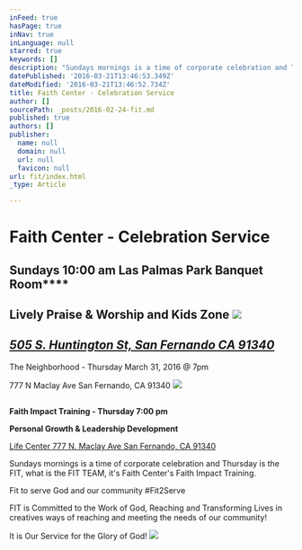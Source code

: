 ```yaml
---
inFeed: true
hasPage: true
inNav: true
inLanguage: null
starred: true
keywords: []
description: "Sundays mornings is a time of corporate celebration and Thursday is the FIT, what is the FIT TEAM, \_it's Faith Center's Faith Impact Team. \_"
datePublished: '2016-03-21T13:46:53.349Z'
dateModified: '2016-03-21T13:46:52.734Z'
title: Faith Center - Celebration Service
author: []
sourcePath: _posts/2016-02-24-fit.md
published: true
authors: []
publisher:
  name: null
  domain: null
  url: null
  favicon: null
url: fit/index.html
_type: Article

---
```

# **Faith Center - Celebration Service**

## **Sundays 10:00 am Las Palmas Park Banquet Room******

## Lively Praise & Worship and Kids Zone  ![](https://the-grid-user-content.s3-us-west-2.amazonaws.com/96a23638-a4dd-4fde-8854-509f16c9340b.png)

## _[505 S. Huntington St, San Fernando CA 91340 ][0]_

The Neighborhood - Thursday March 31, 2016 @ 7pm 

777 N Maclay Ave San Fernando, CA 91340
![](https://the-grid-user-content.s3-us-west-2.amazonaws.com/792f9720-9dbd-488d-8f1a-f4b0ca6aa927.jpg)

## 

**Faith Impact Training - Thursday 7:00 pm**

**Personal Growth & Leadership Development**

[Life Center 777 N. Maclay Ave San Fernando, CA 91340][0]

Sundays mornings is a time of corporate celebration and Thursday is the FIT, what is the FIT TEAM,  it's Faith Center's Faith Impact Training.  

Fit to serve God and our community \#Fit2Serve

FIT is Committed to the Work of God, Reaching and Transforming Lives in creatives ways of reaching and meeting the needs of our community! 

It is Our Service for the Glory of God!
![](https://the-grid-user-content.s3-us-west-2.amazonaws.com/058e7e2e-97e1-4c11-99e6-e2aae558344d.jpg)

[0]: null